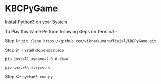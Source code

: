 # KBCPyGame

[Install Python3 on your System](https://www.python.org/downloads/ "Download Python3")

To Play this Game Perform following steps on Terminal:-

Step 1:- `git clone https://github.com/vikramkumarofficial/KBCPyGame.git`

Step 2:- Install dependencies

`pip install pygame=2.0.0.dev4`

`pip install playsound`

Step 3:- `python3 run.py`
